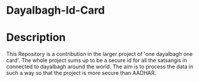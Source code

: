 # Dayalbagh-Id-Card

# Description
This Repository is a contribution in the larger project of 'one dayalbagh one card'. 
The whole project sums up to be a secure id for all the satsangis in connected to dayalbagh around the world.
The aim is to process the data in such a way so that the project is more secure than AADHAR.
